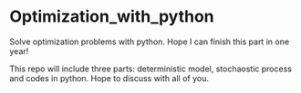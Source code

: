 # Optimization_with_python

Solve optimization problems with python. Hope I can finish this part in one year!

This repo will include three parts: deterministic model, stochaostic process and codes in python. Hope to discuss with all of you.
